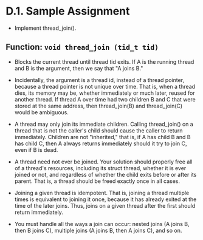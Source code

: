 # D.1. Sample Assignment
* Implement thread_join().

## Function: `void thread_join (tid_t tid)`

* Blocks the current thread until thread tid exits. If A is the running thread and B is the argument, then we say that "A joins B."
* Incidentally, the argument is a thread id, instead of a thread pointer, because a thread pointer is not unique over time.  That is, when a thread dies, its memory may be, whether immediately or much later, reused for another thread.  If thread A over time had two children B and C that were stored at the same address, then thread_join(B) and thread_join(C) would be ambiguous.

* A thread may only join its immediate children. Calling thread_join() on a thread that is not the caller's child should cause the caller to return immediately. Children are not "inherited," that is, if A has child B and B has child C, then A always returns immediately should it try to join C, even if B is dead.

* A thread need not ever be joined. Your solution should properly free all of a thread's resources, including its struct thread, whether it is ever joined or not, and regardless of whether the child exits before or after its parent. That is, a thread should be freed exactly once in all cases.

* Joining a given thread is idempotent. That is, joining a thread multiple times is equivalent to joining it once, because it has already exited at the time of the later joins. Thus, joins on a given thread after the first should return immediately.

* You must handle all the ways a join can occur: nested joins (A joins B, then B joins C), multiple joins (A joins B, then A joins C), and so on.
